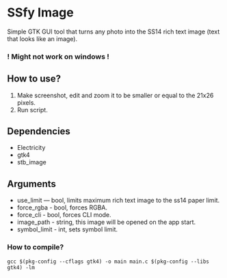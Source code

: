 # SSfy Image

Simple GTK GUI tool that turns any photo into the SS14 rich text image (text that looks like an image).

### ! Might not work on windows !

## How to use?

1. Make screenshot, edit and zoom it to be smaller or equal to the 21x26 pixels.
2. Run script.

## Dependencies
- Electricity
- gtk4
- stb\_image

## Arguments

- use\_limit    — bool,   limits maximum rich text image to the ss14 paper limit.
- force\_rgba   - bool,   forces RGBA.
- force\_cli    - bool,   forces CLI mode.
- image\_path   - string, this image will be opened on the app start.
- symbol\_limit - int,    sets symbol limit.

### How to compile?
`gcc $(pkg-config --cflags gtk4) -o main main.c $(pkg-config --libs gtk4) -lm`
